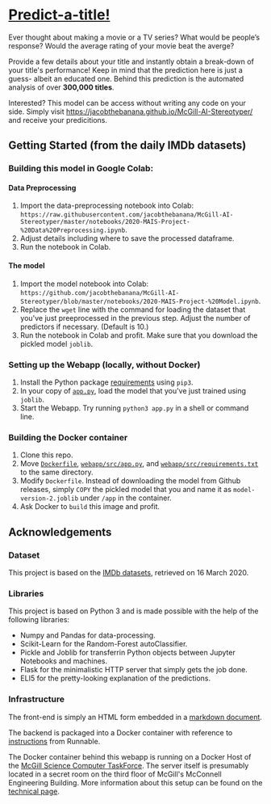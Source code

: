 # [Predict-a-title!](https://jacobthebanana.github.io/McGill-AI-Stereotyper/)
Ever thought about making a movie or a TV series? What would be people’s response? Would the average rating of your movie beat the averge?

Provide a few details about your title and instantly obtain a break-down of your title's performance! Keep in mind that the prediction here is just a guess- albeit an educated one. Behind this prediction is the automated analysis of over **300,000 titles**.

Interested? This model can be access without writing any code on your side. Simply visit https://jacobthebanana.github.io/McGill-AI-Stereotyper/ and receive your predicitions.  

## Getting Started (from the daily IMDb datasets)
### Building this model in Google Colab:
#### Data Preprocessing
1. Import the data-preprocessing notebook into Colab: `https://raw.githubusercontent.com/jacobthebanana/McGill-AI-Stereotyper/master/notebooks/2020-MAIS-Project-%20Data%20Preprocessing.ipynb`.
2. Adjust details including where to save the processed dataframe.
3. Run the notebook in Colab. 

#### The model
1. Import the model notebook into Colab: `https://github.com/jacobthebanana/McGill-AI-Stereotyper/blob/master/notebooks/2020-MAIS-Project-%20Model.ipynb`.
2. Replace the `wget` line with the command for loading the dataset that you've just preeprocessed in the previous step. Adjust the number of predictors if necessary. (Default is 10.)
3. Run the notebook in Colab and profit. Make sure that you download the pickled model `joblib`.

### Setting up the Webapp (locally, without Docker)
1. Install the Python package [requirements](https://github.com/jacobthebanana/McGill-AI-Stereotyper/blob/master/webapp/src/requirements.txt) using `pip3`.
2. In your copy of [`app.py`](https://github.com/jacobthebanana/McGill-AI-Stereotyper/blob/master/webapp/src/app.py), load the model that you've just trained using `joblib`.
3. Start the Webapp. Try running `python3 app.py` in a shell or command line.

### Building the Docker container
1. Clone this repo.
2. Move [`Dockerfile`](https://raw.githubusercontent.com/jacobthebanana/McGill-AI-Stereotyper/master/Dockerfile), [`webapp/src/app.py`](https://raw.githubusercontent.com/jacobthebanana/McGill-AI-Stereotyper/master/webapp/src/app.py), and [`webapp/src/requirements.txt`](https://raw.githubusercontent.com/jacobthebanana/McGill-AI-Stereotyper/master/webapp/src/requirements.txt) to the same directory.
2. Modify `Dockerfile`. Instead of downloading the model from Github releases, simply `COPY` the pickled model that you and name it as `model-version-2.joblib` under `/app` in the container.
3. Ask Docker to `build` this image and profit.

## Acknowledgements
### Dataset
This project is based on the [IMDb datasets](https://www.imdb.com/interfaces/), retrieved on 16 March 2020.

### Libraries
This project is based on Python 3 and is made possible with the help of the following libraries:
- Numpy and Pandas for data-processing.
- Scikit-Learn for the Random-Forest autoClassifier.
- Pickle and Joblib for transferrin Python objects between Jupyter Notebooks and machines.
- Flask for the minimalistic HTTP server that simply gets the job done.
- ELI5 for the pretty-looking explanation of the predictions.

### Infrastructure
The front-end is simply an HTML form embedded in a [markdown document](https://github.com/jacobthebanana/McGill-AI-Stereotyper/blob/master/docs/index.md).

The backend is packaged into a Docker container with reference to [instructions](https://runnable.com/docker/python/dockerize-your-flask-application) from Runnable. 

The Docker container behind this webapp is running on a Docker Host of the [McGill Science Computer TaskForce](https://ctf.science.mcgill.ca/blurbs/hosting.html). The server itself is presumably located in a secret room on the third floor of McGill's McConnell Engineering Building. More information about this setup can be found on the [technical page](https://jacobthebanana.github.io/McGill-AI-Stereotyper/technical).

